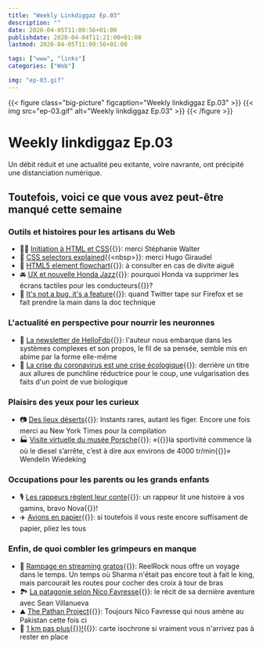 ```yaml
---
title: "Weekly Linkdiggaz Ep.03"
description: ""
date: 2020-04-05T11:09:56+01:00
publishdate: 2020-04-04T11:21:00+01:00
lastmod: 2020-04-05T11:09:56+01:00

tags: ["www", "links"]
categories: ["Web"]

img: "ep-03.gif"
---
```


{{< figure class="big-picture" figcaption="Weekly linkdiggaz Ep.03" >}}
  {{< img src="ep-03.gif" alt="Weekly linkdiggaz Ep.03" >}}
{{< /figure >}}

# Weekly linkdiggaz Ep.03

Un débit réduit et une actualité peu exitante, voire navrante, ont précipité une distanciation numérique.

## Toutefois, voici ce que vous avez peut-être manqué cette semaine

### Outils et histoires pour les artisans du Web

- 👩‍🏫 [Initiation à HTML et CSS](https://stephaniewalter.design/fr/blog/cours-initiation-html-css/){{<nbsp>}}: merci Stéphanie Walter
- 🔎 [CSS selectors explained](https://hugogiraudel.github.io/selectors-explained/?){{<nbsp>}}: merci Hugo Giraudel
- 🧱 [HTML5 element flowchart](https://twitter.com/housecor/status/1243625787426844672){{<nbsp>}}: à consulter en cas de divite aiguë
- 🚘 [UX et nouvelle Honda Jazz](https://www.autocar.co.uk/car-news/motor-shows-geneva-motor-show/honda-bucks-industry-trend-removing-touchscreen-controls){{<nbsp>}}: pourquoi Honda va supprimer les écrans tactiles pour les conducteurs{{<nbsp>}}?
- 📂 [It's not a bug, it's a feature](https://twitter.com/PofMagicfingers/status/1245870805038141444){{<nbsp>}}: quand Twitter tape sur Firefox et se fait prendre la main dans la doc technique

### L'actualité en perspective pour nourrir les neuronnes

- 🧩 [La newsletter de HelloFdp](https://hellofdp.substack.com/p/newsletter-n6-){{<nbsp>}}: l'auteur nous embarque dans les systèmes complexes et son propos, le fil de sa pensée, semble mis en abime par la forme elle-même
- 🌿 [La crise du coronavirus est une crise écologique](http://www.humanite-biodiversite.fr/article/la-crise-du-coronavirus-est-une-crise-ecologique){{<nbsp>}}: derrière un titre aux allures de punchline réductrice pour le coup, une vulgarisation des faits d'un point de vue biologique

### Plaisirs des yeux pour les curieux

- 📷 [Des lieux déserts](https://www.nytimes.com/interactive/2020/03/23/world/coronavirus-great-empty.html){{<nbsp>}}: Instants rares, autant les figer. Encore une fois merci au New York Times pour la compilation 
- 🏭 [Visite virtuelle du musée Porsche](https://www.porsche.com/all/transitional/museum/kugelpanoramen/Tour_Porsche_high_res/Museumstour_hr_en.html){{<nbsp>}}: «{{<nbsp>}}la sportivité commence là où le diesel s’arrête, c’est à dire aux environs de 4000 tr/min{{<nbsp>}}» Wendelin Wiedeking

### Occupations pour les parents ou les grands enfants

- 🎙️ [Les rappeurs règlent leur conte](https://www.youtube.com/watch?v=DkND3Pnbmos){{<nbsp>}}: un rappeur lit une histoire à vos gamins, bravo Nova{{<nbsp>}}!
- ✈️ [Avions en papier](https://foldnfly.com/index.html#/1-1-1-1-1-1-1-1-2){{<nbsp>}}: si toutefois il vous reste encore suffisament de papier, pliez les tous

### Enfin, de quoi combler les grimpeurs en manque

- 🧗 [Rampage en streaming gratos](https://www.youtube.com/watch?v=Cqe_w2JTlKM&t=478s){{<nbsp>}}: ReelRock nous offre un voyage dans le temps. Un temps où Sharma n'était pas encore tout à fait le king, mais parcourait les routes pour cocher des croix à tour de bras
- 🏞️ [La patagonie selon Nico Favresse](https://www.montagnes-magazine.com/actus-patagonie-les-belges-frite){{<nbsp>}}: le récit de sa dernière aventure avec Sean Villanueva
- ⛰️ [The Pathan Project](https://www.youtube.com/watch?v=jCjGFiftth0){{<nbsp>}}: Toujours Nico Favresse qui nous amène au Pakistan cette fois ci
- 🧭 [1 km pas plus{{<nbsp>}}!](https://maps.openrouteservice.org/reach?n1=44.340714&n2=1.208111&n3=14&a=44.340399,1.208382&b=1a&i=1&j1=1&j2=1&k1=fr&k2=km){{<nbsp>}}: carte isochrone si vraiment vous n'arrivez pas à rester en place

